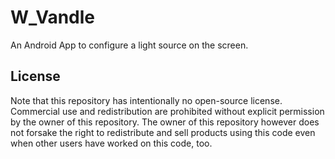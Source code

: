 # W_Vandle
An Android App to configure a light source on the screen.

## License
Note that this repository has intentionally no open-source license. Commercial use and redistribution are prohibited without explicit permission by the owner of this repository. The owner of this repository however does not forsake the right to redistribute and sell products using this code even when other users have worked on this code, too.
